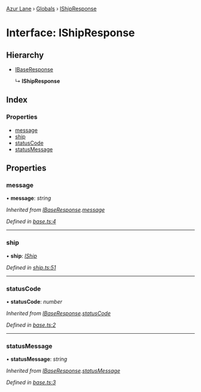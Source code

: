 [Azur Lane](../README.md) › [Globals](../globals.md) › [IShipResponse](ishipresponse.md)

# Interface: IShipResponse

## Hierarchy

* [IBaseResponse](ibaseresponse.md)

  ↳ **IShipResponse**

## Index

### Properties

* [message](ishipresponse.md#message)
* [ship](ishipresponse.md#ship)
* [statusCode](ishipresponse.md#statuscode)
* [statusMessage](ishipresponse.md#statusmessage)

## Properties

###  message

• **message**: *string*

*Inherited from [IBaseResponse](ibaseresponse.md).[message](ibaseresponse.md#message)*

*Defined in [base.ts:4](https://github.com/KurozeroPB/AzurLane/blob/3106872/lib/base.ts#L4)*

___

###  ship

• **ship**: *[IShip](iship.md)*

*Defined in [ship.ts:51](https://github.com/KurozeroPB/AzurLane/blob/3106872/lib/ship.ts#L51)*

___

###  statusCode

• **statusCode**: *number*

*Inherited from [IBaseResponse](ibaseresponse.md).[statusCode](ibaseresponse.md#statuscode)*

*Defined in [base.ts:2](https://github.com/KurozeroPB/AzurLane/blob/3106872/lib/base.ts#L2)*

___

###  statusMessage

• **statusMessage**: *string*

*Inherited from [IBaseResponse](ibaseresponse.md).[statusMessage](ibaseresponse.md#statusmessage)*

*Defined in [base.ts:3](https://github.com/KurozeroPB/AzurLane/blob/3106872/lib/base.ts#L3)*
